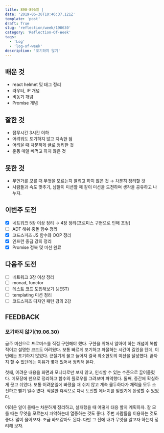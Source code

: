 ```yaml
---
title: 890-896일 |
date: '2019-06-30T10:46:37.121Z'
template: 'post'
draft: True
slug: 'reflection/week/190630'
category: 'Reflection-Of-Week'
tags:
  - 'Log'
  - 'log-of-week'
description: '포기하지 않기'
---
```


## 배운 것

- react helmet 및 태그 정리
- 라우터, IP 개념 
- 비동기 개념 
- Promise 개념 

## 잘한 것

- 잡무시간 3시간 이하
- 어려워도 포기하지 않고 지속한 점 
- 어려울 때 차분하게 글로 정리한 것
- 운동 매일 빼먹고 하지 않은 것

## 못한 것

- 무언가를 모를 때 무엇을 모르는지 알려고 하지 않은 것 &rarr;  차분히 정리할 것
- 사람들과 속도 맞추기, 남들이 미션할 때 같이 미션을 도전하며 생각을 공유하고 나누자.

## 이번주 도전

- [x] 네트워크 5장 이상 정리 &rarr; 4장 정리(프로미스 구현으로 인해 조정)
- [ ] ADT 해쉬 충돌 함수 정리 
- [x] 코드스피츠 JS 함수와 OOP 정리 
- [x] 인프런 중급 강의 정리
- [x] Promise 정복 및 미션 완료 

## 다음주 도전

- [ ] 네트워크 3장 이상 정리
- [ ] monad, functor 
- [ ] 테스트 코드 도입해보기 (JEST)
- [ ] templating 미션 정리 
- [ ] 코드스피츠 디자인 패턴 강의 2강

## FEEDBACK

### 포기하지 않기(19.06.30)

금주 미션으로 프로미스를 직접 구현해야 했다. 구현을 위해서 알아야 하는 개념이 복합적이고 설명한 코드도 어려웠다. 보통 빠르게 포기하고 좌절하는 시간이 길었을 텐데, 이번에는 포기하지 않았다. 끈질기게 물고 늘어져 결국 최소한도의 미션을 달성했다. 끝까지 할 수 있던데는 이유가 몇개 있어서 정리해 본다. 

첫째, 어려운 내용을 화면과 모니터로만 보지 않고, 인식할 수 있는 수준으로 끌어올렸다. 메모장에 팬으로 정리하고 함수의 플로우를 그려보며 파악했다. 둘째, 중간에 확실하게 끊고 쉬었다. 보통 어려운일에 빠졌을 때 쉬지 않고 계속 몰두하다가 체력을 모두 소진하고 뻗기 일수 였다. 적절한 휴식으로 다시 도전할 에너지를 얻었기에 완성할 수 있었다. 

어려운 일이 올때는 차분하게 정리하고, 실패했을 때 어떻게 대응 할지 계획하자. 잘 모를 때는 무엇을 모르는지 파악하는데 열중하는 것도 좋다. 주변 사람들을 이용하는 것도 좋다. 많이 물어보자. 조금 바보같아도 된다. 다만 그 전에 내가 무엇을 알고자 하는지 정리해 보자. 

